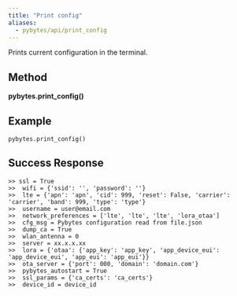 ```yaml
---
title: "Print config"
aliases:
  - pybytes/api/print_config
---
```


  Prints current configuration in the terminal.

**Method**
----
**pybytes.print_config()**

**Example**
----
`pybytes.print_config()`

**Success Response**
----

```
>> ssl = True
>>  wifi = {'ssid': '', 'password': ''}
>>  lte = {'apn': 'apn', 'cid': 999, 'reset': False, 'carrier': 'carrier', 'band': 999, 'type': 'type'}
>>  username = user@email.com
>>  network_preferences = ['lte', 'lte', 'lte', 'lora_otaa']
>>  cfg_msg = Pybytes configuration read from file.json
>>  dump_ca = True
>>  wlan_antenna = 0
>>  server = xx.x.x.xx
>>  lora = {'otaa': {'app_key': 'app_key', 'app_device_eui': 'app_device_eui', 'app_eui': 'app_eui'}}
>>  ota_server = {'port': 000, 'domain': 'domain.com'}
>>  pybytes_autostart = True
>>  ssl_params = {'ca_certs': 'ca_certs'}
>>  device_id = device_id
```
